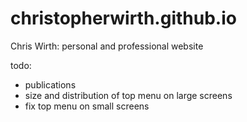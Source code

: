 # christopherwirth.github.io
Chris Wirth: personal and professional website

todo:
- publications
- size and distribution of top menu on large screens
- fix top menu on small screens

